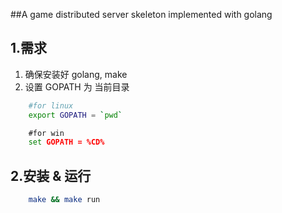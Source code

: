 ##A game distributed server skeleton implemented with golang

## 1.需求
1. 确保安装好 golang, make
2. 设置 GOPATH 为 当前目录
```bash 
    #for linux
    export GOPATH = `pwd`
```
```cmd 
    #for win
    set GOPATH = %CD%
```
## 2.安装 & 运行

```bash
    make && make run
```

